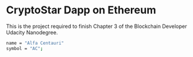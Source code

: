# CryptoStar Dapp on Ethereum

This is the project required to finish Chapter 3 of the Blockchain Developer Udacity Nanodegree.

```bash
name = "Alfa Centauri"
symbol = "AC";
```